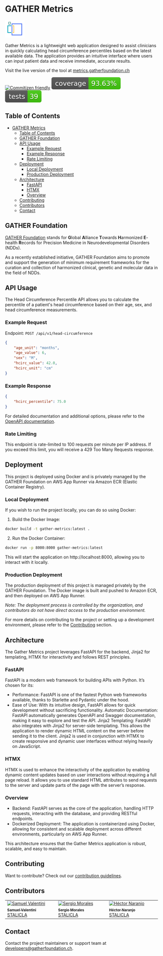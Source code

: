 # GATHER Metrics

![GATHER icon](/static/gather_favicon.png)

Gather Metrics is a lightweight web application designed to assist clinicians in quickly calculating head circumference percentiles based on the latest available data. The application provides an intuitive interface where users can input patient data and receive immediate, accurate results.

Visit the live version of the tool at [metrics.gatherfoundation.ch](https://metrics.gatherfoundation.ch)

[![Commitizen friendly](https://img.shields.io/badge/commitizen-friendly-brightgreen.svg)](https://github.com/commitizen-tools/commitizen)  [![Coverage Status](./reports/coverage/coverage-badge.svg?dummy=8484744)](./reports/coverage/index.html) [![Tests Status](./reports/junit/tests-badge.svg?dummy=8484744)](./reports/junit/tests-badge.svg)

## Table of Contents

- [GATHER Metrics](#gather-metrics)
  - [Table of Contents](#table-of-contents)
  - [GATHER Foundation](#gather-foundation)
  - [API Usage](#api-usage)
    - [Example Request](#example-request)
    - [Example Response](#example-response)
    - [Rate Limiting](#rate-limiting)
  - [Deployment](#deployment)
    - [Local Deployment](#local-deployment)
    - [Production Deployment](#production-deployment)
  - [Architecture](#architecture)
    - [FastAPI](#fastapi)
    - [HTMX](#htmx)
    - [Overview](#overview)
  - [Contributing](#contributing)
  - [Contributors](#contributors)
  - [Contact](#contact)

## GATHER Foundation

[GATHER Foundation](https://gatherfoundation.ch) stands for **G**lobal **A**lliance **T**owards **H**armonized **E**-health **R**ecords for Precision Medicine in Neurodevelopmental Disorders (NDDs).

As a recently established initiative, GATHER Foundation aims to promote and support the generation of minimum requirement frameworks for the curation and collection of harmonized clinical, genetic and molecular data in the field of NDDs.

## API Usage

The Head Circumference Percentile API allows you to calculate the percentile of a patient's head circumference based on their age, sex, and head circumference measurements.

### Example Request

Endpoint: `POST /api/v1/head-circumference`

```json
{
    "age_unit": "months",
    "age_value": 6,
    "sex": "M",
    "hcirc_value": 42.0,
    "hcirc_unit": "cm"
}
```

### Example Response

```json
{
    "hcirc_percentile": 75.0
}
```

For detailed documentation and additional options, please refer to the [OpenAPI documentation](https://metrics.gatherfoundation.ch/docs).

### Rate Limiting

This endpoint is rate-limited to 100 requests per minute per IP address. If you exceed this limit, you will receive a 429 Too Many Requests response.

## Deployment

This project is deployed using Docker and is privately managed by the GATHER Foundation on AWS App Runner via Amazon ECR (Elastic Container Registry).

### Local Deployment
If you wish to run the project locally, you can do so using Docker:

1. Build the Docker Image:

```bash
docker build -t gather-metrics:latest .
```

2. Run the Docker Container:

```bash
docker run -p 8000:8000 gather-metrics:latest
```

This will start the application on http://localhost:8000, allowing you to interact with it locally.

### Production Deployment

The production deployment of this project is managed privately by the GATHER Foundation. The Docker image is built and pushed to Amazon ECR, and then deployed on AWS App Runner.

*Note: The deployment process is controlled by the organization, and contributors do not have direct access to the production environment.*

For more details on contributing to the project or setting up a development environment, please refer to the [Contributing](#contributing) section.

## Architecture

The Gather Metrics project leverages FastAPI for the backend, Jinja2 for templating, HTMX for interactivity and follows REST principles.

### FastAPI
FastAPI is a modern web framework for building APIs with Python. It’s chosen for its:

- Performance: FastAPI is one of the fastest Python web frameworks available, thanks to Starlette and Pydantic under the hood.
- Ease of Use: With its intuitive design, FastAPI allows for quick development without sacrificing functionality.
Automatic Documentation: FastAPI automatically generates OpenAPI and Swagger documentation, making it easy to explore and test the API.
 Jinja2 Templating: FastAPI also integrates with Jinja2 for server-side templating. This allows the application to render dynamic HTML content on the server before sending it to the client. Jinja2 is used in conjunction with HTMX to create responsive and dynamic user interfaces without relying heavily on JavaScript.

### HTMX

HTMX is used to enhance the interactivity of the application by enabling dynamic content updates based on user interactions without requiring a full page reload. It allows you to use standard HTML attributes to send requests to the server and update parts of the page with the server’s response.

### Overview

- Backend: FastAPI serves as the core of the application, handling HTTP requests, interacting with the database, and providing RESTful endpoints.
- Dockerized Deployment: The application is containerized using Docker, allowing for consistent and scalable deployment across different environments, particularly on AWS App Runner.

This architecture ensures that the Gather Metrics application is robust, scalable, and easy to maintain.


## Contributing

Want to contribute? Check out our [contribution guidelines](CONTRIBUTING.md).

## Contributors

<!-- ALL-CONTRIBUTORS-LIST:START - Do not remove or modify this section -->
<!-- prettier-ignore-start -->
<!-- markdownlint-disable -->
<table>
  <tbody>
    <tr>
      <td align="left" valign="top" width="14.28%"><a href="https://github.com/SamuelValentini"><img src="https://avatars.githubusercontent.com/u/7236635?v=4" width="100px;" alt="Samuel Valentini"/><br /><sub><b>Samuel Valentini</b></sub></a><br /><a href="https://stalicla.com" title="Profile">STALICLA</a></td>
      <td align="left" valign="top" width="14.28%"><a href="https://github.com/deliso"><img src="https://avatars.githubusercontent.com/u/64223283?u=0ed4878647cf157cc91d2603afcb1d4d3dcdaeca&v=4" width="100px;" alt="Sergio Morales"/><br /><sub><b>Sergio Morales</b></sub></a><br /><a href="https://stalicla.com" title="Profile">STALICLA</a></td>
      <td align="left" valign="top" width="14.28%"><a href="https://github.com/Teachh"><img src="https://avatars.githubusercontent.com/u/50625867?v=4" width="100px;" alt="Héctor Naranjo"/><br /><sub><b>Héctor Naranjo</b></sub></a><br /><a href="https://stalicla.com" title="Profile">STALICLA</a></td>
    </tr>
  </tbody>
</table>

## Contact

Contact the project maintainers or support team at [developers@gatherfoundation.ch](mailto:developers@gatherfoundation.ch).
